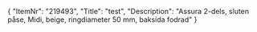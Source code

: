 {
  "ItemNr": "219493",
  "Title": "test",
  "Description": "Assura 2-dels, sluten påse, Midi, beige, ringdiameter 50 mm, baksida fodrad"
}